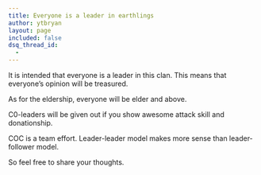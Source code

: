 ```yaml
---
title: Everyone is a leader in earthlings
author: ytbryan
layout: page
included: false
dsq_thread_id:
  -
---
```

It is intended that everyone is a leader in this clan. This means that everyone&#8217;s opinion will be treasured.

As for the eldership, everyone will be elder and above.

C0-leaders will be given out if you show awesome attack skill and donationship.

COC is a team effort. Leader-leader model makes more sense than leader-follower model.

So feel free to share your thoughts.
